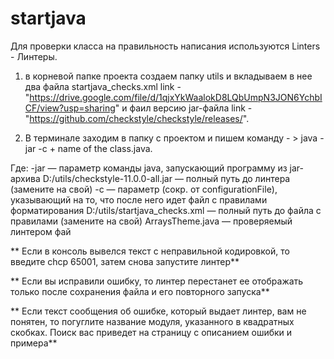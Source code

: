 # startjava

Для проверки класса на правильность написания используются Linters - Линтеры.

1. в корневой папке проекта создаем папку utils и вкладываем в нее два файла startjava_checks.xml  link - "https://drive.google.com/file/d/1qjxYkWaalokD8LQbUmpN3JON6YchbICF/view?usp=sharing"
и фаил  версию jar-файла link - "https://github.com/checkstyle/checkstyle/releases/".

2. В терминале заходим в папку с проектом и пишем команду - > java -jar <path to the file checkstyle-11.0.1-all>  -c <path to file startjava_checks.xml> + name of the class.java.

Где:
-jar — параметр команды java, запускающий программу из jar-архива
D:/utils/checkstyle-11.0.0-all.jar — полный путь до линтера (замените на свой)
-c — параметр (сокр. от configurationFile), указывающий на то, что после него идет файл с правилами форматирования
D:/utils/startjava_checks.xml — полный путь до файла с правилами (замените на свой)
ArraysTheme.java — проверяемый линтером фай
 
** Если в консоль вывелся текст с неправильной кодировкой, то введите chcp 65001, затем снова запустите линтер**

** Если вы исправили ошибку, то линтер перестанет ее отображать только после сохранения файла и его повторного запуска**

** Если текст сообщения об ошибке, который выдает линтер, вам не понятен, то погуглите название модуля, указанного в квадратных скобках. Поиск вас приведет на страницу с описанием ошибки и примера**
